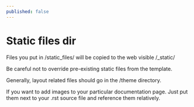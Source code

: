 ```yaml
---
published: false
---
```

# Static files dir

Files you put in /static_files/ will be copied to the web visible /_static/

Be careful not to override pre-existing static files from the template.

Generally, layout related files should go in the /theme directory.

If you want to add images to your particular documentation page. Just put them next to your .rst source file and reference them relatively.